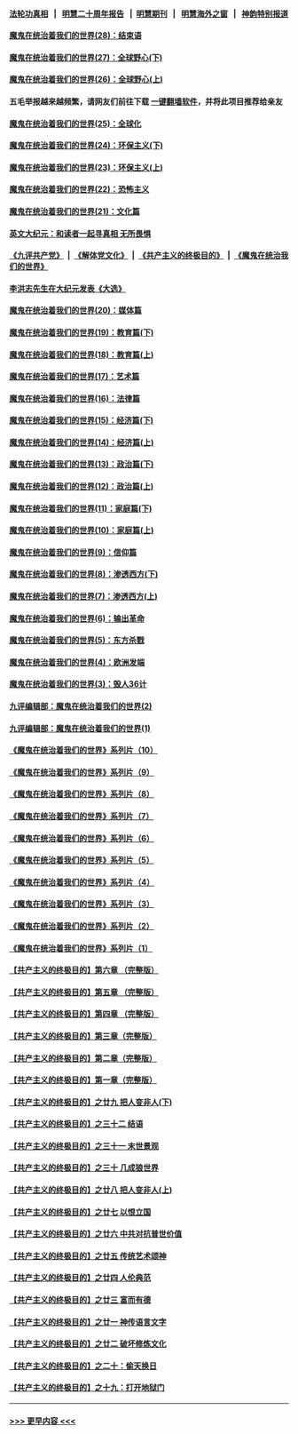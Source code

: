 #### [法轮功真相](https://github.com/gfw-breaker/truth/blob/master/README.md?t=0) &nbsp;&nbsp;|&nbsp;&nbsp; [明慧二十周年报告](https://github.com/gfw-breaker/mh-reports/blob/master/README.md?t=0) &nbsp;&nbsp;|&nbsp;&nbsp;[明慧期刊](https://github.com/gfw-breaker/mh-qikan) &nbsp;&nbsp;|&nbsp;&nbsp; [明慧海外之窗](https://github.com/gfw-breaker/mh-news/blob/master/README.md?t=0) &nbsp;&nbsp;|&nbsp;&nbsp; [神韵特别报道](https://github.com/gfw-breaker/mh-news/blob/master/shenyun.md?t=0)
#### [魔鬼在统治着我们的世界(28)：结束语](../pages/nsc422/n10936246.md?t=06180451) 
#### [魔鬼在统治着我们的世界(27)：全球野心(下)](../pages/nsc422/n10928319.md?t=06180451) 
#### [魔鬼在统治着我们的世界(26)：全球野心(上)](../pages/nsc422/n10900318.md?t=06180451) 
#### 五毛举报越来越频繁，请网友们前往下载 [一键翻墙软件](https://github.com/gfw-breaker/ssr-accounts)，并将此项目推荐给亲友
#### [魔鬼在统治着我们的世界(25)：全球化](../pages/nsc422/n10788205.md?t=06180451) 
#### [魔鬼在统治着我们的世界(24)：环保主义(下)](../pages/nsc422/n10695307.md?t=06180451) 
#### [魔鬼在统治着我们的世界(23)：环保主义(上)](../pages/nsc422/n10688613.md?t=06180451) 
#### [魔鬼在统治着我们的世界(22)：恐怖主义](../pages/nsc422/n10614727.md?t=06180451) 
#### [魔鬼在统治着我们的世界(21)：文化篇](../pages/nsc422/n10597706.md?t=06180451) 
#### [英文大纪元：和读者一起寻真相 无所畏惧](../pages/nsc422/n12542027.md?t=06180451) 
#### [《九评共产党》](https://github.com/begood0513/9ping.md/blob/master/README.md) &nbsp;|&nbsp; [《解体党文化》](../../../../jtdwh.md/blob/master/README.md)  &nbsp;|&nbsp; [《共产主义的终极目的》](../../../../gczydzjmd.md/blob/master/README.md) &nbsp;|&nbsp; [《魔鬼在统治我们的世界》](../../../../mgztzwmdsj.md/blob/master/README.md) 
#### [李洪志先生在大纪元发表《大选》](../pages/nsc422/n12534746.md?t=06180451) 
#### [魔鬼在统治着我们的世界(20)：媒体篇](../pages/nsc422/n10586579.md?t=06180451) 
#### [魔鬼在统治着我们的世界(19)：教育篇(下)](../pages/nsc422/n10564808.md?t=06180451) 
#### [魔鬼在统治着我们的世界(18)：教育篇(上)](../pages/nsc422/n10526970.md?t=06180451) 
#### [魔鬼在统治着我们的世界(17)：艺术篇](../pages/nsc422/n10499093.md?t=06180451) 
#### [魔鬼在统治着我们的世界(16)：法律篇](../pages/nsc422/n10485969.md?t=06180451) 
#### [魔鬼在统治着我们的世界(15)：经济篇(下)](../pages/nsc422/n10469975.md?t=06180451) 
#### [魔鬼在统治着我们的世界(14)：经济篇(上)](../pages/nsc422/n10457370.md?t=06180451) 
#### [魔鬼在统治着我们的世界(13)：政治篇(下)](../pages/nsc422/n10448270.md?t=06180451) 
#### [魔鬼在统治着我们的世界(12)：政治篇(上)](../pages/nsc422/n10444576.md?t=06180451) 
#### [魔鬼在统治着我们的世界(11)：家庭篇(下)](../pages/nsc422/n10440961.md?t=06180451) 
#### [魔鬼在统治着我们的世界(10)：家庭篇(上)](../pages/nsc422/n10435448.md?t=06180451) 
#### [魔鬼在统治着我们的世界(9)：信仰篇](../pages/nsc422/n10432159.md?t=06180451) 
#### [魔鬼在统治着我们的世界(8)：渗透西方(下)](../pages/nsc422/n10429603.md?t=06180451) 
#### [魔鬼在统治着我们的世界(7)：渗透西方(上)](../pages/nsc422/n10426013.md?t=06180451) 
#### [魔鬼在统治着我们的世界(6)：输出革命](../pages/nsc422/n10421536.md?t=06180451) 
#### [魔鬼在统治着我们的世界(5)：东方杀戮](../pages/nsc422/n10417707.md?t=06180451) 
#### [魔鬼在统治着我们的世界(4)：欧洲发端](../pages/nsc422/n10414890.md?t=06180451) 
#### [魔鬼在统治着我们的世界(3)：毁人36计](../pages/nsc422/n10411583.md?t=06180451) 
#### [九评编辑部：魔鬼在统治着我们的世界(2)](../pages/nsc422/n10410036.md?t=06180451) 
#### [九评编辑部：魔鬼在统治着我们的世界(1)](../pages/nsc422/n10406825.md?t=06180451) 
#### [《魔鬼在统治着我们的世界》系列片（10）](../pages/nsc422/n12292670.md?t=06180451) 
#### [《魔鬼在统治着我们的世界》系列片（9）](../pages/nsc422/n12290859.md?t=06180451) 
#### [《魔鬼在统治着我们的世界》系列片（8）](../pages/nsc422/n12287445.md?t=06180451) 
#### [《魔鬼在统治着我们的世界》系列片（7）](../pages/nsc422/n12283425.md?t=06180451) 
#### [《魔鬼在统治着我们的世界》系列片（6）](../pages/nsc422/n12282314.md?t=06180451) 
#### [《魔鬼在统治着我们的世界》系列片（5）](../pages/nsc422/n12281419.md?t=06180451) 
#### [《魔鬼在统治着我们的世界》系列片（4）](../pages/nsc422/n12274024.md?t=06180451) 
#### [《魔鬼在统治着我们的世界》系列片（3）](../pages/nsc422/n12271322.md?t=06180451) 
#### [《魔鬼在统治着我们的世界》系列片（2）](../pages/nsc422/n12269049.md?t=06180451) 
#### [《魔鬼在统治着我们的世界》系列片（1）](../pages/nsc422/n12267575.md?t=06180451) 
#### [【共产主义的终极目的】第六章 （完整版）](../pages/nsc422/n11428913.md?t=06180451) 
#### [【共产主义的终极目的】第五章 （完整版）](../pages/nsc422/n11428912.md?t=06180451) 
#### [【共产主义的终极目的】第四章 （完整版）](../pages/nsc422/n11428907.md?t=06180451) 
#### [【共产主义的终极目的】第三章（完整版）](../pages/nsc422/n11428848.md?t=06180451) 
#### [【共产主义的终极目的】第二章（完整版）](../pages/nsc422/n11428831.md?t=06180451) 
#### [【共产主义的终极目的】第一章（完整版）](../pages/nsc422/n11417651.md?t=06180451) 
#### [【共产主义的终极目的】之廿九 把人变非人(下)](../pages/nsc422/n11344140.md?t=06180451) 
#### [【共产主义的终极目的】之三十二 结语](../pages/nsc422/n11360535.md?t=06180451) 
#### [【共产主义的终极目的】之三十一 末世景观](../pages/nsc422/n11351129.md?t=06180451) 
#### [【共产主义的终极目的】之三十 几成狼世界](../pages/nsc422/n11348280.md?t=06180451) 
#### [【共产主义的终极目的】之廿八 把人变非人(上)](../pages/nsc422/n11340492.md?t=06180451) 
#### [【共产主义的终极目的】之廿七 以恨立国](../pages/nsc422/n11336944.md?t=06180451) 
#### [【共产主义的终极目的】之廿六 中共对抗普世价值](../pages/nsc422/n11324785.md?t=06180451) 
#### [【共产主义的终极目的】之廿五 传统艺术颂神](../pages/nsc422/n11296396.md?t=06180451) 
#### [【共产主义的终极目的】之廿四 人伦典范](../pages/nsc422/n11296397.md?t=06180451) 
#### [【共产主义的终极目的】之廿三 富而有德](../pages/nsc422/n11283598.md?t=06180451) 
#### [【共产主义的终极目的】之廿一 神传语言文字](../pages/nsc422/n11263265.md?t=06180451) 
#### [【共产主义的终极目的】之廿二 破坏修炼文化](../pages/nsc422/n11245728.md?t=06180451) 
#### [【共产主义的终极目的】之二十：偷天换日](../pages/nsc422/n11238846.md?t=06180451) 
#### [【共产主义的终极目的】之十九：打开地狱门](../pages/nsc422/n11206376.md?t=06180451) 

----
#### [ >>> 更早内容 <<< ](../indexes/nsc422-earlier.md)
